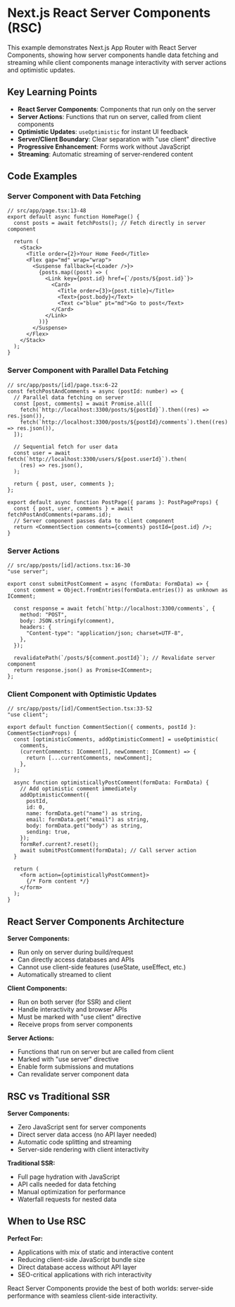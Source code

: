 # Next.js React Server Components (RSC)

This example demonstrates Next.js App Router with React Server Components, showing how server components handle data fetching and streaming while client components manage interactivity with server actions and optimistic updates.

## Key Learning Points

- **React Server Components**: Components that run only on the server
- **Server Actions**: Functions that run on server, called from client components
- **Optimistic Updates**: `useOptimistic` for instant UI feedback
- **Server/Client Boundary**: Clear separation with "use client" directive
- **Progressive Enhancement**: Forms work without JavaScript
- **Streaming**: Automatic streaming of server-rendered content

## Code Examples

### Server Component with Data Fetching
```tsx
// src/app/page.tsx:13-48
export default async function HomePage() {
  const posts = await fetchPosts(); // Fetch directly in server component

  return (
    <Stack>
      <Title order={2}>Your Home Feed</Title>
      <Flex gap="md" wrap="wrap">
        <Suspense fallback={<Loader />}>
          {posts.map((post) => (
            <Link key={post.id} href={`/posts/${post.id}`}>
              <Card>
                <Title order={3}>{post.title}</Title>
                <Text>{post.body}</Text>
                <Text c="blue" pt="md">Go to post</Text>
              </Card>
            </Link>
          ))}
        </Suspense>
      </Flex>
    </Stack>
  );
}
```

### Server Component with Parallel Data Fetching
```tsx
// src/app/posts/[id]/page.tsx:6-22
const fetchPostAndComments = async (postId: number) => {
  // Parallel data fetching on server
  const [post, comments] = await Promise.all([
    fetch(`http://localhost:3300/posts/${postId}`).then((res) => res.json()),
    fetch(`http://localhost:3300/posts/${postId}/comments`).then((res) => res.json()),
  ]);
  
  // Sequential fetch for user data
  const user = await fetch(`http://localhost:3300/users/${post.userId}`).then(
    (res) => res.json(),
  );

  return { post, user, comments };
};

export default async function PostPage({ params }: PostPageProps) {
  const { post, user, comments } = await fetchPostAndComments(+params.id);
  // Server component passes data to client component
  return <CommentSection comments={comments} postId={post.id} />;
}
```

### Server Actions
```tsx
// src/app/posts/[id]/actions.tsx:16-30
"use server";

export const submitPostComment = async (formData: FormData) => {
  const comment = Object.fromEntries(formData.entries()) as unknown as IComment;

  const response = await fetch(`http://localhost:3300/comments`, {
    method: "POST",
    body: JSON.stringify(comment),
    headers: {
      "Content-type": "application/json; charset=UTF-8",
    },
  });

  revalidatePath(`/posts/${comment.postId}`); // Revalidate server component
  return response.json() as Promise<IComment>;
};
```

### Client Component with Optimistic Updates
```tsx
// src/app/posts/[id]/CommentSection.tsx:33-52
"use client";

export default function CommentSection({ comments, postId }: CommentSectionProps) {
  const [optimisticComments, addOptimisticComment] = useOptimistic(
    comments,
    (currentComments: IComment[], newComment: IComment) => {
      return [...currentComments, newComment];
    },
  );

  async function optimisticallyPostComment(formData: FormData) {
    // Add optimistic comment immediately
    addOptimisticComment({
      postId,
      id: 0,
      name: formData.get("name") as string,
      email: formData.get("email") as string,
      body: formData.get("body") as string,
      sending: true,
    });
    formRef.current?.reset();
    await submitPostComment(formData); // Call server action
  }

  return (
    <form action={optimisticallyPostComment}>
      {/* Form content */}
    </form>
  );
}
```

## React Server Components Architecture

**Server Components:**
- Run only on server during build/request
- Can directly access databases and APIs
- Cannot use client-side features (useState, useEffect, etc.)
- Automatically streamed to client

**Client Components:**
- Run on both server (for SSR) and client
- Handle interactivity and browser APIs
- Must be marked with "use client" directive
- Receive props from server components

**Server Actions:**
- Functions that run on server but are called from client
- Marked with "use server" directive
- Enable form submissions and mutations
- Can revalidate server component data

## RSC vs Traditional SSR

**Server Components:**
- Zero JavaScript sent for server components
- Direct server data access (no API layer needed)
- Automatic code splitting and streaming
- Server-side rendering with client interactivity

**Traditional SSR:**
- Full page hydration with JavaScript
- API calls needed for data fetching
- Manual optimization for performance
- Waterfall requests for nested data

## When to Use RSC

**Perfect For:**
- Applications with mix of static and interactive content
- Reducing client-side JavaScript bundle size
- Direct database access without API layer
- SEO-critical applications with rich interactivity

React Server Components provide the best of both worlds: server-side performance with seamless client-side interactivity.